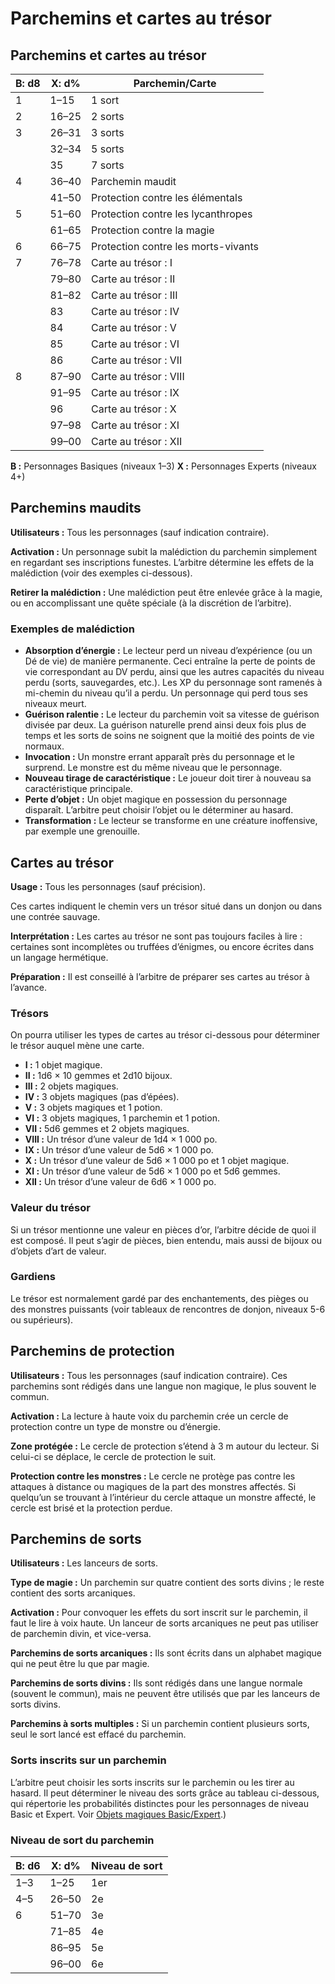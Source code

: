 # Parchemins et cartes au trésor


## Parchemins et cartes au trésor

| **B: d8** | **X: d%** | **Parchemin/Carte**                 |
| --------- | --------- | ----------------------------------- |
| 1         | 1–15      | 1 sort                              |
| 2         | 16–25     | 2 sorts                             |
| 3         | 26–31     | 3 sorts                             |
|           | 32–34     | 5 sorts                             |
|           | 35        | 7 sorts                             |
| 4         | 36–40     | Parchemin maudit                    |
|           | 41–50     | Protection contre les élémentals    |
| 5         | 51–60     | Protection contre les lycanthropes  |
|           | 61–65     | Protection contre la magie          |
| 6         | 66–75     | Protection contre les morts-vivants |
| 7         | 76–78     | Carte au trésor : I                 |
|           | 79–80     | Carte au trésor : II                |
|           | 81–82     | Carte au trésor : III               |
|           | 83        | Carte au trésor : IV                |
|           | 84        | Carte au trésor : V                 |
|           | 85        | Carte au trésor : VI                |
|           | 86        | Carte au trésor : VII               |
| 8         | 87–90     | Carte au trésor : VIII              |
|           | 91–95     | Carte au trésor : IX                |
|           | 96        | Carte au trésor : X                 |
|           | 97–98     | Carte au trésor : XI                |
|           | 99–00     | Carte au trésor : XII               |


**B :** Personnages Basiques (niveaux 1–3) **X :** Personnages Experts
(niveaux 4+)

## Parchemins maudits

**Utilisateurs :** Tous les personnages (sauf indication contraire).

**Activation :** Un personnage subit la malédiction du parchemin
simplement en regardant ses inscriptions funestes. L’arbitre détermine
les effets de la malédiction (voir des exemples ci-dessous).

**Retirer la malédiction :** Une malédiction peut être enlevée grâce à
la magie, ou en accomplissant une quête spéciale (à la discrétion de
l’arbitre).

### Exemples de malédiction

  - **Absorption d’énergie :** Le lecteur perd un niveau d’expérience
    (ou un Dé de vie) de manière permanente. Ceci entraîne la perte de
    points de vie correspondant au DV perdu, ainsi que les autres
    capacités du niveau perdu (sorts, sauvegardes, etc.). Les XP du
    personnage sont ramenés à mi-chemin du niveau qu’il a perdu. Un
    personnage qui perd tous ses niveaux meurt.
  - **Guérison ralentie :** Le lecteur du parchemin voit sa vitesse de
    guérison divisée par deux. La guérison naturelle prend ainsi deux
    fois plus de temps et les sorts de soins ne soignent que la moitié
    des points de vie normaux.
  - **Invocation :** Un monstre errant apparaît près du personnage et le
    surprend. Le monstre est du même niveau que le personnage.
  - **Nouveau tirage de caractéristique :** Le joueur doit tirer à
    nouveau sa caractéristique principale.
  - **Perte d’objet :** Un objet magique en possession du personnage
    disparaît. L’arbitre peut choisir l’objet ou le déterminer au
    hasard.
  - **Transformation :** Le lecteur se transforme en une créature
    inoffensive, par exemple une grenouille.

## Cartes au trésor

**Usage :** Tous les personnages (sauf précision).

Ces cartes indiquent le chemin vers un trésor situé dans un donjon ou
dans une contrée sauvage.

**Interprétation :** Les cartes au trésor ne sont pas toujours faciles à
lire : certaines sont incomplètes ou truffées d’énigmes, ou encore
écrites dans un langage hermétique.

**Préparation :** Il est conseillé à l’arbitre de préparer ses cartes au
trésor à l’avance.

### Trésors

On pourra utiliser les types de cartes au trésor ci-dessous pour
déterminer le trésor auquel mène une carte.

  - **I :** 1 objet magique.
  - **II :** 1d6 × 10 gemmes et 2d10 bijoux.
  - **III :** 2 objets magiques.
  - **IV :** 3 objets magiques (pas d’épées).
  - **V :** 3 objets magiques et 1 potion.
  - **VI :** 3 objets magiques, 1 parchemin et 1 potion.
  - **VII :** 5d6 gemmes et 2 objets magiques.
  - **VIII :** Un trésor d’une valeur de 1d4 × 1 000 po.
  - **IX :** Un trésor d’une valeur de 5d6 × 1 000 po.
  - **X :** Un trésor d’une valeur de 5d6 × 1 000 po et 1 objet magique.
  - **XI :** Un trésor d’une valeur de 5d6 × 1 000 po et 5d6 gemmes.
  - **XII :** Un trésor d’une valeur de 6d6 × 1 000 po.

### Valeur du trésor

Si un trésor mentionne une valeur en pièces d’or, l’arbitre décide de
quoi il est composé. Il peut s’agir de pièces, bien entendu, mais aussi
de bijoux ou d’objets d’art de valeur.

### Gardiens

Le trésor est normalement gardé par des enchantements, des pièges ou des
monstres puissants (voir tableaux de rencontres de donjon, niveaux 5-6
ou supérieurs).

## Parchemins de protection

**Utilisateurs :** Tous les personnages (sauf indication contraire). Ces
parchemins sont rédigés dans une langue non magique, le plus souvent le
commun.

**Activation :** La lecture à haute voix du parchemin crée un cercle de
protection contre un type de monstre ou d’énergie.

**Zone protégée :** Le cercle de protection s’étend à 3 m autour du
lecteur. Si celui-ci se déplace, le cercle de protection le suit.

**Protection contre les monstres :** Le cercle ne protège pas contre les
attaques à distance ou magiques de la part des monstres affectés. Si
quelqu’un se trouvant à l’intérieur du cercle attaque un monstre
affecté, le cercle est brisé et la protection perdue.

## Parchemins de sorts

**Utilisateurs :** Les lanceurs de sorts.

**Type de magie :** Un parchemin sur quatre contient des sorts divins ;
le reste contient des sorts arcaniques.

**Activation :** Pour convoquer les effets du sort inscrit sur le
parchemin, il faut le lire à voix haute. Un lanceur de sorts arcaniques
ne peut pas utiliser de parchemin divin, et vice-versa.

**Parchemins de sorts arcaniques :** Ils sont écrits dans un alphabet
magique qui ne peut être lu que par magie.

**Parchemins de sorts divins :** Ils sont rédigés dans une langue
normale (souvent le commun), mais ne peuvent être utilisés que par les
lanceurs de sorts divins.

**Parchemins à sorts multiples :** Si un parchemin contient plusieurs
sorts, seul le sort lancé est effacé du parchemin.

### Sorts inscrits sur un parchemin

L’arbitre peut choisir les sorts inscrits sur le parchemin ou les tirer
au hasard. Il peut déterminer le niveau des sorts grâce au tableau
ci-dessous, qui répertorie les probabilités distinctes pour les
personnages de niveau Basic et Expert. Voir 
[Objets magiques Basic/Expert](Objets_magiques_(généralités).md#objets-magiques-basicexpert).)

### Niveau de sort du parchemin

| **B: d6** | **X: d%** | **Niveau de sort** |
| --------- | --------- | ------------------ |
| 1–3       | 1–25      | 1er                |
| 4–5       | 26–50     | 2e                 |
| 6         | 51–70     | 3e                 |
|           | 71–85     | 4e                 |
|           | 86–95     | 5e                 |
|           | 96–00     | 6e                 |